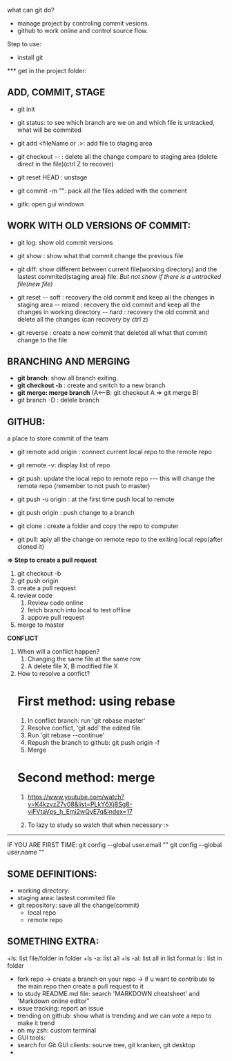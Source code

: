 what can git do?
- manage project by controling commit vesions.
- github to work online and control source flow.

Step to use:
- install git

*** get in the project folder:
## ADD, COMMIT, STAGE
+ git init
+ git status: to see which branch are we on and which file is untracked, what will be commited

+ git add <fileName or .>: add file to staging area
+ git checkout -- <fileName>: delete all the change compare to staging area (delete direct in the file)(ctrl Z to recover)
+ git reset HEAD <file>: unstage 


+ git commit -m "<comment>": pack all the files added with the comment
+ gitk: open gui windown 



## WORK WITH OLD VERSIONS OF COMMIT:

+ git log: show old commit versions
+ git show <commitID>: show what that commit change the previous file
+ git diff: show different between current file(working directory) and the lastest commited(staging area) file. *But not show if there is a untracked file(new file)*

+ git reset -- soft  <commitID>: recovery the old commit and keep all the changes in staging area 
	    -- mixed <commitID>: recovery the old commit and keep all the changes in working directory
	    -- hard <commitID>:  recovery the old commit and delete all the changes (can recovery by ctrl z)

+ git reverse <commitID>: create a new commit that  deleted all what that commit change to the file 

## BRANCHING AND MERGING

+ **git branch**: show all branch exiting.
+ **git checkout -b <branch>**: create and switch to a new branch
+ **git merge: merge branch** (A<--B: git checkout A => git merge B)
+ git branch -D <branch>: delele branch

## GITHUB:

a place to store commit of the team

- git remote add origin <URL>: connect current local repo to the remote repo 
- git remote -v: display list of repo
- git push:  update the local repo to remote repo --- this will change the remote repo (remember to not push to master)
- git push -u origin <branch>: at the first time push local to remote
- git push origin <branch>: push change to a branch


- git clone <remoteRepo URL>: create a folder and copy the repo to computer
- git pull: aply all the change on remote repo to the exiting local repo(after cloned it)


**=> Step to create a pull request**
1. git checkout -b <subBranch>
2. git push origin <subBranch>
3. create a pull request
4. review code
   1. Review code online
   2. fetch branch into local to test offline
   3. appove pull request
5. merge to master

**CONFLICT**
1. When will a conflict happen?
   1. Changing the same file at the same row
   2. A delete file X, B modified file X
2. How to resolve a confict?
	# First method: using rebase
   1. In conflict branch: run 'git rebase master'
   2. Resolve conflict, 'git add' the edited file.
   3. Run 'git rebase --continue'
   4. Repush the branch to github: git push origin <branch> -f	
   5. Merge
	# Second method: merge
   1. https://www.youtube.com/watch?v=K4kzvzZ7v08&list=PLkY6Xj8Sg8-viFVtaVps_h_Emi2wQyE7q&index=17
   
   2. To lazy to study so watch that when necessary :>

___________
IF YOU ARE FIRST TIME:
git config --global user.email "<accountgmail>"
git config --global user.name "<accountname>"
 




## SOME DEFINITIONS:
- working directory: 
- staging area: lastest commited file
- git repository: save all the change(commit)
	+ local repo
	+ remote repo



## SOMETHING EXTRA:
+ls: list file/folder in folder
+ls -a: list all
+ls -al: list all in list format
 ls <folder>: list in folder



+ fork repo -> create a branch on your repo -> if u want to contribute to the main repo then create a pull request to it
+ to study README.md file: search 'MARKDOWN cheatsheet' and 'Markdown online editor"
+ issue tracking: report an issue
+ trending on github: show what is trending and we can vote a repo to make it trend
+ oh my zsh: custom terminal
+ GUI tools: 
+ search for Git GUI clients: sourve tree, git kranken, git desktop
+ 